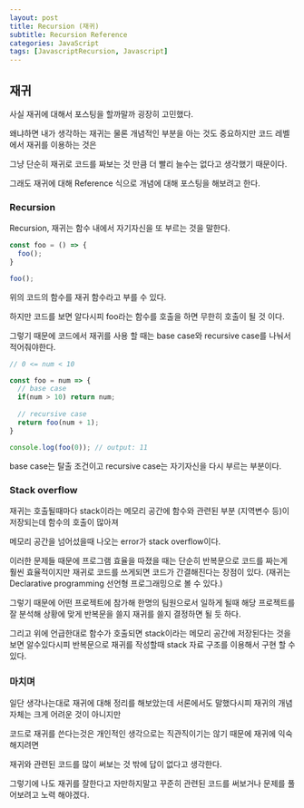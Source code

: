 ```yaml
---
layout: post
title: Recursion (재귀)
subtitle: Recursion Reference
categories: JavaScript
tags: [JavascriptRecursion, Javascript]
---
```


재귀
------------

사실 재귀에 대해서 포스팅을 할까말까 굉장히 고민했다.

왜냐하면 내가 생각하는 재귀는 물론 개념적인 부분을 아는 것도 중요하지만 코드 레벨에서 재귀를 이용하는 것은

그냥 단순히 재귀로 코드를 짜보는 것 만큼 더 빨리 늘수는 없다고 생각했기 때문이다.

그래도 재귀에 대해 Reference 식으로 개념에 대해 포스팅을 해보려고 한다.

### Recursion ###

Recursion, 재귀는 함수 내에서 자기자신을 또 부르는 것을 말한다.

```javascript
const foo = () => {
  foo();
}

foo();
```

위의 코드의 함수를 재귀 함수라고 부를 수 있다.

하지만 코드를 보면 알다시피 foo라는 함수를 호출을 하면 무한히 호출이 될 것 이다.

그렇기 때문에 코드에서 재귀를 사용 할 때는 base case와 recursive case를 나눠서 적어줘야한다.

```javascript
// 0 <= num < 10

const foo = num => {
  // base case
  if(num > 10) return num;
  
  // recursive case
  return foo(num + 1);
}

console.log(foo(0)); // output: 11
```

base case는 탈출 조건이고 recursive case는 자기자신을 다시 부르는 부분이다.

### Stack overflow ###

재귀는 호출될때마다 stack이라는 메모리 공간에 함수와 관련된 부분 (지역변수 등)이 저장되는데 함수의 호출이 많아져

메모리 공간을 넘어섰을때 나오는 error가 stack overflow이다.

이러한 문제들 때문에 프로그램 효율을 따졌을 때는 단순히 반복문으로 코드를 짜는게 훨씬 효율적이지만 재귀로 코드를 쓰게되면 코드가 간결해진다는 장점이 있다. (재귀는 Declarative programming 선언형 프로그래밍으로 볼 수 있다.)

그렇기 때문에 어떤 프로젝트에 참가해 한명의 팀원으로서 일하게 될때 해당 프로젝트를 잘 분석해 상황에 맞게 반복문을 쓸지 재귀를 쓸지 결정하면 될 듯 하다.

그리고 위에 언급한대로 함수가 호출되면 stack이라는 메모리 공간에 저장된다는 것을 보면 알수있다시피  반복문으로 재귀를 작성할때 stack 자료 구조를 이용해서 구현 할 수 있다.

### 마치며 ###

일단 생각나는대로 재귀에 대해 정리를 해보았는데 서론에서도 말했다시피 재귀의 개념자체는 크게 어려운 것이 아니지만

코드로 재귀를 쓴다는것은 개인적인 생각으로는 직관직이기는 않기 때문에 재귀에 익숙해지려면

재귀와 관련된 코드를 많이 써보는 것 밖에 답이 없다고 생각한다.

그렇기에 나도 재귀를 잘한다고 자만하지말고 꾸준히 관련된 코드를 써보거나 문제를 풀어보려고 노력 해야겠다.
